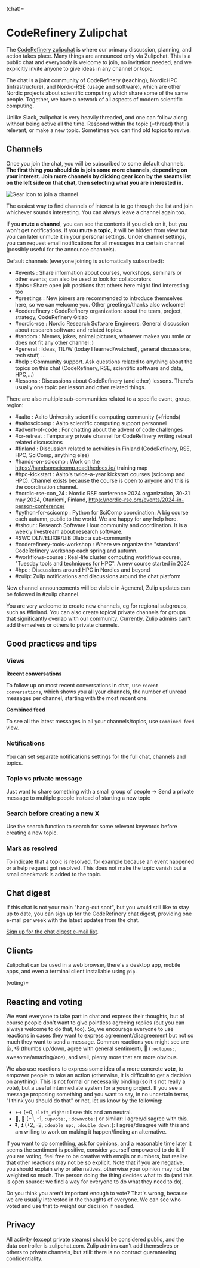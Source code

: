 
(chat)=
# CodeRefinery Zulipchat

The [CodeRefinery zulipchat](https://coderefinery.zulipchat.com) is
where our primary discussion, planning, and action takes place.  Many
things are announced only via Zulipchat.  This is a public chat and
everybody is welcome to join, no invitation needed, and we explicitly
invite anyone to give ideas in any channel or topic.

The chat is a joint community of CodeRefinery (teaching), NordicHPC
(infrastructure), and Nordic-RSE (usage and software), which are other
Nordic projects about scientific computing which share some of the
same people. Together, we have a network of all aspects of modern
scientific computing.

Unlike Slack, zulipchat is very heavily threaded, and one can follow along without being active all the time.  Respond within the
topic (=thread) that is relevant, or make a new topic.  Sometimes you
can find old topics to revive.  


## Channels

Once you join the chat, you will be subscribed to some default
channels.  **The first thing you
should do is join some more channels, depending on your interest.  Join
more channels by clicking gear icon by the steams list on the left side
on that chat, then selecting what you are interested in.**

![Gear icon to join a channel](img/chat--join-stream.png)

The easiest way to find channels of interest is to go through the list and join whichever sounds interesting. You can always leave a channel again too.

If you **mute a channel**, you can see the contents if you click on it,
but you won't get notifications.  If you **mute a topic**, it will be
hidden from view but you can later unmute it in your personal
settings.  Under channel settings, you can request email notifications
for all messages in a certain channel (possibly useful for the announce channels).

Default channels (everyone joining is automatically subscribed):


- #events : Share information about courses, workshops, seminars or other events; can also be used to look for collaborators 
- #jobs : Share open job positions that others here might find interesting too 
- #greetings : New joiners are recommended to introduce themselves here, so we can welcome you. Other greetings/thanks also welcome! 
- #coderefinery : CodeRefinery organization: about the team, project, strategy, CodeRefinery Gitlab 
- #nordic-rse : Nordic Research Software Engineers: General discussion about research software and related topics.
- #random : Memes, jokes, animal pictures, whatever makes you smile or does not fit any other channel :) 
- #general : Ideas, TIL/W (today I learned/watched), general discussions, tech stuff, ...
- #help : Community support. Ask questions related to anything about the topics on this chat (CodeRefinery, RSE, scientific software and data, HPC,...) 
- #lessons :  Discussions about CodeRefinery (and other) lessons. There's usually one topic per lesson and other related things. 


There are also multiple sub-communities related to a specific event, group, region: 

- #aalto : Aalto University scientific computing community (+friends)                                                                    
- #aaltoscicomp : Aalto scientific computing support personnel                                                                                  
- #advent-of-code : For chatting about the advent of code challenges                                                                              
- #cr-retreat : Temporary private channel for CodeRefinery writing retreat related discussions                                                
- #finland : Discussion related to activities in Finland (CodeRefinery, RSE, HPC, SciComp, anything else)                                  
- #hands-on-scicomp : Work on the https://handsonscicomp.readthedocs.io/ training map                                                               
- #hpc-kickstart : Aalto's twice-a-year kickstart courses (scicomp and HPC). Channel exists because the course is open to anyone and this is the coordination channel.                                                                             
- #nordic-rse-con_24 : Nordic RSE conference 2024 organization, 30-31 may 2024, Otaniemi, Finland, https://nordic-rse.org/events/2024-in-person-conference/     
- #python-for-scicomp : Python for SciComp coordination: A big course each autumn, public to the world. We are happy for any help here.               
- #rshour : Research Software Hour community and coordination. It is a weekly livestream about research software.                         
- #SWC DLN/ELIXIR/UiB Dlab : a sub-community                                                                                                                    
- #coderefinery-tools-workshop : Where we organize the "standard" CodeRefinery workshop each spring and autumn.                                   
- #workflows-course : Real-life cluster computing workflows course, "Tuesday tools and techniques for HPC". A new course started in 2024                    
- #hpc : Discussions around HPC in Nordics and beyond
- #zulip: Zulip notifications and discussions around the chat platform

New channel announcements will be visible in #general, Zulip updates can be followed in #zulip channel.

You are very welcome to create new channels, eg for regional subgroups, such as #finland. 
You can also create topical private channels for groups that significantly
overlap with our community.  Currently, Zulip admins can't add
themselves or others to private channels.

## Good practices and tips

### Views

**Recent conversations**

To follow up on most recent conversations in chat, use `recent conversations`, which shows you all your channels, the number of unread messages per channel, starting with the most recent one.

**Combined feed**

To see all the latest messages in all your channels/topics, use `Combined feed` view.

### Notifications

You can set separate notifications settings for the full chat, channels and topics. 

### Topic vs private message

Just want to share something with a small group of people -> Send a private message to multiple people instead of starting a new topic

### Search before creating a new X

Use the search function to search for some relevant keywords before creating a new topic.

### Mark as resolved

To indicate that a topic is resolved, for example because an event happened or a help request got resolved. This does not make the topic vanish but a small checkmark is added to the topic.

## Chat digest

If this chat is not your main "hang-out spot", but you would still like to stay up to date, you can sign up for the CodeRefinery chat digest, providing one e-mail per week with the latest updates from the chat.

[Sign up for the chat digest e-mail list](https://postit.csc.fi/sympa/subscribe/coderefinery-team).

## Clients

Zulipchat can be used in a web browser, there's a desktop app, mobile
apps, and even a terminal client installable using ``pip``.



(voting)=

## Reacting and voting

We want everyone to take part in chat and express their thoughts, but
of course people don't want to give pointless agreeing replies (but
you can always welcome to do that, too).  So, we encourage everyone to use reactions in cases they want to express agreement/disagreement but not so much they want to send a message.  Common reactions you might see are 👍, 👎 (thumbs up/down, agree with general sentiment), 🐙 (`:octopus:`, awesome/amazing/ace), and well, plenty more that are more obvious.

We also use reactions to express some idea of a more concrete
**vote**, to empower people to take an action (otherwise, it is
difficult to get a decision on anything).  This is not formal or
necessarily binding (so it's not really a vote), but a useful
intermediate system for a young project.  If you see a message
proposing something and you want to say, in no uncertain terms, "I
think you should do that" or not, let us know by the following:

* ↔️ (+0, `:left_right:`: I see this and am neutral.
* 🔼, 🔽 (+1, -1, `:upvote:`, `:downvote:`) or similar: I
   agree/disagree with this.
* ⏬, ⏫ (+2, -2, `:double_up:`, `:double_down:`): I agree/disagree
   with this and am willing to work on making it happen/finding an
   alternative.

If you want to do something, ask for opinions, and a reasonable time
later it seems the sentiment is positive, consider yourself empowered
to do it.  If you are voting, feel free to be creative with emojis or
numbers, but realize that other reactions may not be so explicit.  Note that if you are negative, you should explain why or alternatives, otherwise your opinion may not be weighted so much.  The person doing the thing decides what to do (and this is open source: we find a way for everyone to do what they need to do).

Do you think you aren't important enough to vote?  That's wrong,
because we are usually interested in the thoughts of everyone.  We
can see who voted and use that to weight our decision if needed.



## Privacy

All activity (except private steams) should be considered public, and
the data controller is zulipchat.com.  Zulip admins can't add
themselves or others to private channels, but still: there is no
contract guaranteeing confidentiality.
